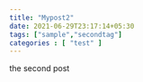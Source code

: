 ```yaml
---
title: "Mypost2"
date: 2021-06-29T23:17:14+05:30
tags: ["sample","secondtag"]
categories : [ "test" ]
---
```


the second post